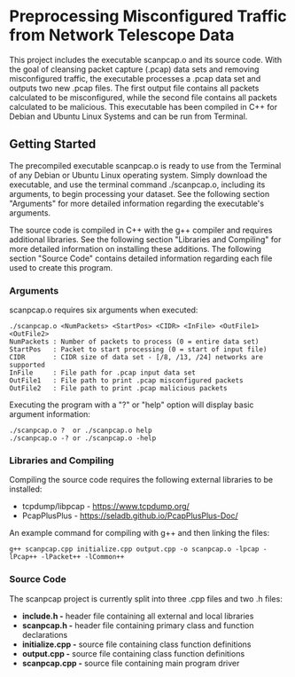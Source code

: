 # Preprocessing Misconfigured Traffic from Network Telescope Data

This project includes the executable scanpcap.o and its source code. With the goal of
cleansing packet capture (.pcap) data sets and removing misconfigured traffic, the executable processes a .pcap
data set and outputs two new .pcap files. The first output file contains all packets calculated to be misconfigured, while the second file contains all packets calculated to be malicious. This executable has been compiled in C++ for Debian and Ubuntu Linux Systems and can be run from Terminal.

## Getting Started

The precompiled executable scanpcap.o is ready to use from the Terminal of any Debian or Ubuntu Linux operating system. Simply download the executable, and use the terminal command ./scanpcap.o, including its arguments, to begin processing your dataset. See the following section "Arguments" for more detailed information regarding the executable's arguments.

The source code is compiled in C++ with the g++ compiler and requires additional libraries. See the following section "Libraries and Compiling" for more detailed information on installing these additions. The following section "Source Code" contains detailed information regarding each file used to create this program.

### Arguments

scanpcap.o requires six arguments when executed:
```
./scanpcap.o <NumPackets> <StartPos> <CIDR> <InFile> <OutFile1> <OutFile2>
NumPackets : Number of packets to process (0 = entire data set)
StartPos   : Packet to start processing (0 = start of input file)
CIDR       : CIDR size of data set - [/8, /13, /24] networks are supported
InFile     : File path for .pcap input data set
OutFile1   : File path to print .pcap misconfigured packets
OutFile2   : File path to print .pcap malicious packets
```

Executing the program with a "?" or "help" option will display basic argument information:
```
./scanpcap.o ?  or ./scanpcap.o help
./scanpcap.o -? or ./scanpcap.o -help
```

### Libraries and Compiling

Compiling the source code requires the following external libraries to be installed:
* tcpdump/libpcap - https://www.tcpdump.org/
* PcapPlusPlus - https://seladb.github.io/PcapPlusPlus-Doc/

An example command for compiling with g++ and then linking the files:
```
g++ scanpcap.cpp initialize.cpp output.cpp -o scanpcap.o -lpcap -lPcap++ -lPacket++ -lCommon++
```

### Source Code

The scanpcap project is currently split into three .cpp files and two .h files:
* **include.h -** header file containing all external and local libraries
* **scanpcap.h -** header file containing primary class and function declarations
* **initialize.cpp -** source file containing class function definitions
* **output.cpp -** source file containing class function definitions
* **scanpcap.cpp -** source file containing main program driver
